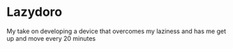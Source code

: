 Lazydoro
========

My take on developing a device that overcomes my laziness and has me get up and move every 20 minutes
